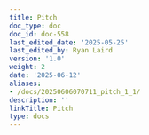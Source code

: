 ```yaml
---
title: Pitch
doc_type: doc
doc_id: doc-558
last_edited_date: '2025-05-25'
last_edited_by: Ryan Laird
version: '1.0'
weight: 2
date: '2025-06-12'
aliases:
- /docs/20250606070711_pitch_1_1/
description: ''
linkTitle: Pitch
type: docs
---
```


<!-- Unsupported block type: child_page -->

<!-- Unsupported block type: child_page -->
